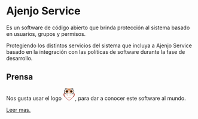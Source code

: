 Ajenjo Service
==============

Es un software de código abierto que brinda protección al sistema basado en
usuarios, grupos y permisos.

Protegiendo los distintos servicios del sistema que incluya a Ajenjo Service
basado en la integración con las políticas de software durante la fase de
desarrollo.


Prensa
------

Nos gusta usar el logo ![ajenjo logo](press/logoX32.png), para dar a conocer
este software al mundo.

[Leer mas.](press/README.md)




